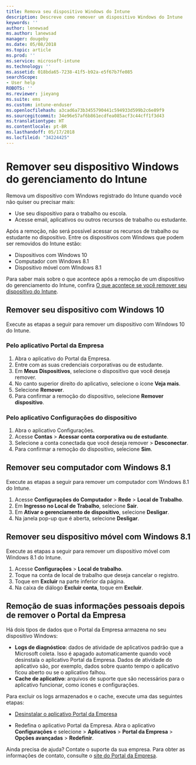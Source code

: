 ```yaml
---
title: Remova seu dispositivo Windows do Intune
description: Descreve como remover um dispositivo Windows do Intune
keywords: ''
author: lenewsad
ms.author: lanewsad
manager: dougeby
ms.date: 05/08/2018
ms.topic: article
ms.prod: ''
ms.service: microsoft-intune
ms.technology: ''
ms.assetid: 018bda65-7238-41f5-b92a-e5f67b7fe085
searchScope:
- User help
ROBOTS: ''
ms.reviewer: jieyang
ms.suite: ems
ms.custom: intune-enduser
ms.openlocfilehash: a3cad6a73b3455790441c594933d599b2c6e89f9
ms.sourcegitcommit: 34e96e57af6b861ecdfea085acf3c44cff1f3d43
ms.translationtype: HT
ms.contentlocale: pt-BR
ms.lasthandoff: 05/17/2018
ms.locfileid: "34224425"
---
```

# <a name="remove-your-windows-device-from-intune-management"></a>Remover seu dispositivo Windows do gerenciamento do Intune

Remova um dispositivo com Windows registrado do Intune quando você não quiser ou precisar mais:  
* Use seu dispositivo para o trabalho ou escola. 
* Acesse email, aplicativos ou outros recursos de trabalho ou estudante.

Após a remoção, não será possível acessar os recursos de trabalho ou estudante no dispositivo. Entre os dispositivos com Windows que podem ser removidos do Intune estão:  
* Dispositivos com Windows 10 
* Computador com Windows 8.1
* Dispositivo móvel com WIndows 8.1
 
Para saber mais sobre o que acontece após a remoção de um dispositivo do gerenciamento do Intune, confira [O que acontece se você remover seu dispositivo do Intune](what-happens-if-you-unenroll-your-device-from-intune-windows.md).

## <a name="remove-your-windows-10-device"></a>Remover seu dispositivo com Windows 10
Execute as etapas a seguir para remover um dispositivo com Windows 10 do Intune.

### <a name="via-the-company-portal-app"></a>Pelo aplicativo Portal da Empresa

1. Abra o aplicativo do Portal da Empresa.
2. Entre com as suas credenciais corporativas ou de estudante.
3. Em **Meus Dispositivos**, selecione o dispositivo que você deseja remover.
4. No canto superior direito do aplicativo, selecione o ícone **Veja mais**.
5. Selecione **Remover**. 
6. Para confirmar a remoção do dispositivo, selecione **Remover dispositivo**.

### <a name="via-device-settings-app"></a>Pelo aplicativo Configurações do dispositivo
1. Abra o aplicativo Configurações. 
2. Acesse **Contas** > **Acessar conta corporativa ou de estudante**.
3. Selecione a conta conectada que você deseja remover > **Desconectar**.
4. Para confirmar a remoção do dispositivo, selecione **Sim**.

## <a name="remove-your-windows-81-computer"></a>Remover seu computador com Windows 8.1
Execute as etapas a seguir para remover um computador com Windows 8.1 do Intune.

1.  Acesse **Configurações do Computador** > **Rede** > **Local de Trabalho**.
2.  Em **Ingresso no Local de Trabalho**, selecione **Sair**.
3.  Em **Ativar o gerenciamento de dispositivo**, selecione **Desligar**.
4.  Na janela pop-up que é aberta, selecione **Desligar**.

## <a name="remove-your-windows-81-mobile-device"></a>Remover seu dispositivo móvel com Windows 8.1
Execute as etapas a seguir para remover um dispositivo móvel com Windows 8.1 do Intune.

1.  Acesse **Configurações** > **Local de trabalho**.
2.  Toque na conta de local de trabalho que deseja cancelar o registro.
3.  Toque em **Excluir** na parte inferior da página.
4.  Na caixa de diálogo **Excluir conta**, toque em **Excluir**.  
## <a name="removing-your-personal-information-after-removing-the-company-portal"></a>Remoção de suas informações pessoais depois de remover o Portal da Empresa
Há dois tipos de dados que o Portal da Empresa armazena no seu dispositivo Windows:

-   **Logs de diagnóstico**: dados de atividade de aplicativos padrão que a Microsoft coleta. Isso é apagado automaticamente quando você desinstala o aplicativo Portal da Empresa. Dados de atividade do aplicativo são, por exemplo, dados sobre quanto tempo o aplicativo ficou aberto ou se o aplicativo falhou.
-   **Cache de aplicativo**: arquivos de suporte que são necessários para o aplicativo funcionar, como ícones e configurações.

Para excluir os logs armazenados e o cache, execute uma das seguintes etapas:

* [Desinstalar o aplicativo Portal da Empresa](https://support.microsoft.com/help/4028003/windows-10-uninstall-apps-and-programs) 

* Redefina o aplicativo Portal da Empresa. Abra o aplicativo **Configurações** e selecione > **Aplicativos** > **Portal da Empresa** > **Opções avançadas** > **Redefinir**. 

Ainda precisa de ajuda? Contate o suporte da sua empresa. Para obter as informações de contato, consulte o [site do Portal da Empresa](https://portal.manage.microsoft.com#HelpDeskDialog).
